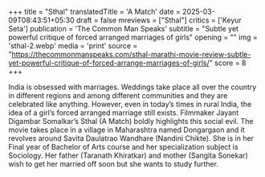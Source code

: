 +++
title = "Sthal"
translatedTitle = 'A Match'
date = 2025-03-09T08:43:51+05:30
draft = false
mreviews = ["Sthal"]
critics = ['Keyur Seta']
publication = 'The Common Man Speaks'
subtitle = "Subtle yet powerful critique of forced arranged marriages of girls"
opening = ""
img = 'sthal-2.webp'
media = 'print'
source = "https://thecommonmanspeaks.com/sthal-marathi-movie-review-subtle-yet-powerful-critique-of-forced-arrange-marriages-of-girls/"
score = 8
+++

India is obsessed with marriages. Weddings take place all over the country in different regions and among different communities and they are celebrated like anything. However, even in today’s times in rural India, the idea of a girl’s forced arranged marriage still exists. Filmmaker Jayant Digambar Somalkar’s Sthal (A Match) boldly highlights this social evil. The movie takes place in a village in Maharashtra named Dongargaon and it revolves around Savita Daulatrao Wandhare (Nandini Chikte). She is in her Final year of Bachelor of Arts course and her specialization subject is Sociology. Her father (Taranath Khiratkar) and mother (Sangita Sonekar) wish to get her married off soon but she wants to study further.
